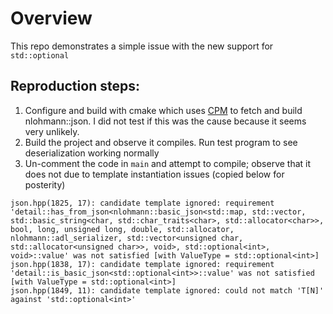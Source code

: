 # Overview

This repo demonstrates a simple issue with the new support for `std::optional`

## Reproduction steps:

1. Configure and build with cmake which uses [CPM](https://github.com/cpm-cmake/CPM.cmake) to fetch and build nlohmann::json. I did not test if this was the cause because it seems very unlikely.
2. Build the project and observe it compiles. Run test program to see deserialization working normally
3. Un-comment the code in `main` and attempt to compile; observe that it does not due to template instantiation issues (copied below for posterity)

```
json.hpp(1825, 17): candidate template ignored: requirement 'detail::has_from_json<nlohmann::basic_json<std::map, std::vector, std::basic_string<char, std::char_traits<char>, std::allocator<char>>, bool, long, unsigned long, double, std::allocator, nlohmann::adl_serializer, std::vector<unsigned char, std::allocator<unsigned char>>, void>, std::optional<int>, void>::value' was not satisfied [with ValueType = std::optional<int>]
json.hpp(1838, 17): candidate template ignored: requirement 'detail::is_basic_json<std::optional<int>>::value' was not satisfied [with ValueType = std::optional<int>]
json.hpp(1849, 11): candidate template ignored: could not match 'T[N]' against 'std::optional<int>'
```

